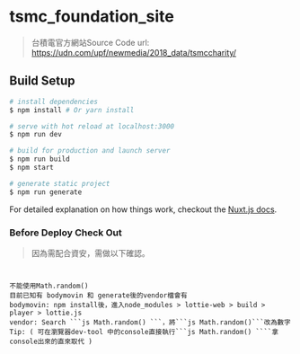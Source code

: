 # tsmc_foundation_site

> 台積電官方網站Source Code
> url: https://udn.com/upf/newmedia/2018_data/tsmccharity/

## Build Setup

``` bash
# install dependencies
$ npm install # Or yarn install

# serve with hot reload at localhost:3000
$ npm run dev

# build for production and launch server
$ npm run build
$ npm start

# generate static project
$ npm run generate
```

For detailed explanation on how things work, checkout the [Nuxt.js docs](https://github.com/nuxt/nuxt.js).

### Before Deploy Check Out
>因為需配合資安，需做以下確認。
#
    不能使用Math.random()
    目前已知有 bodymovin 和 generate後的vendor檔會有
    bodymovin: npm install後，進入node_modules > lottie-web > build > player > lottie.js
    vendor: Search ```js Math.random() ```，將```js Math.random()```改為數字
    Tip: ( 可在瀏覽器dev-tool 中的console直接執行```js Math.random() ````拿console出來的直來取代 )
